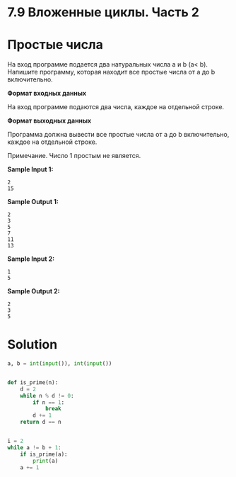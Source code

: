 # 7.9 Вложенные циклы. Часть 2

# Простые числа

На вход программе подается два натуральных числа a и b (a< b). Напишите программу, которая находит все простые числа от
a до b включительно.

**Формат входных данных**

На вход программе подаются два числа, каждое на отдельной строке.

**Формат выходных данных**

Программа должна вывести все простые числа от a до b включительно, каждое на отдельной строке.

Примечание. Число 1 простым не является.

**Sample Input 1:**

```
2
15
```

**Sample Output 1:**

```
2
3
5
7
11
13
```

**Sample Input 2:**

```
1
5
```

**Sample Output 2:**

```
2
3
5
```

# Solution

```python
a, b = int(input()), int(input())


def is_prime(n):
    d = 2
    while n % d != 0:
        if n == 1: 
            break
        d += 1
    return d == n


i = 2
while a != b + 1:
    if is_prime(a):
        print(a)
    a += 1
```